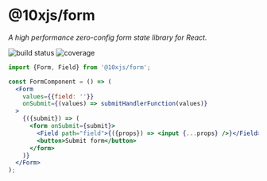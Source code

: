 # @10xjs/form

_A high performance zero-config form state library for React._

![build status](http://img.shields.io/travis/10xjs/form/master.svg?style=flat)
![coverage](http://img.shields.io/coveralls/10xjs/form/master.svg?style=flat)

```jsx
import {Form, Field} from '@10xjs/form';

const FormComponent = () => (
  <Form
    values={{field: ''}}
    onSubmit={(values) => submitHandlerFunction(values)}
  >
    {({submit}) => (
      <form onSubmit={submit}>
        <Field path="field">{({props}) => <input {...props} />}</Field>
        <button>Submit form</button>
      </form>
    )}
  </Form>
);
```
